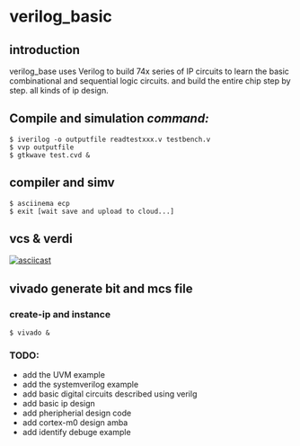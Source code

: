 # verilog_basic
## introduction

verilog_base uses Verilog to build 74x series of IP circuits to learn the basic combinational and sequential logic circuits. and build the entire chip step by step.
all kinds of ip design.

## Compile and simulation *command:*
```shell
$ iverilog -o outputfile readtestxxx.v testbench.v
$ vvp outputfile
$ gtkwave test.cvd &
```
## compiler and simv
```shell
$ asciinema ecp
$ exit [wait save and upload to cloud...]
```
## vcs & verdi

[![asciicast](https://asciinema.org/a/8AvIYNfUfi9sQypDmhYCkdzZo.svg)](https://asciinema.org/a/8AvIYNfUfi9sQypDmhYCkdzZo)


## vivado generate bit and mcs file
### create-ip and instance
```shell
$ vivado &
```
### TODO:
 - add the UVM example
 - add the systemverilog example
 - add basic digital circuits described using verilg
 - add basic ip design
 - add pheripherial design code
 - add cortex-m0 design amba 
 - add identify debuge example
